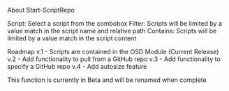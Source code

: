 About Start-ScriptRepo

Script: Select a script from the combobox
Filter: Scripts will be limited by a value match in the script name and relative path
Contains: Scripts will be limited by a value match in the script content

Roadmap
v.1 - Scripts are contained in the OSD Module (Current Release)
v.2 - Add functionality to pull from a GitHub repo
v.3 - Add functionality to specify a GitHub repo
v.4 - Add autosize feature

This function is currently in Beta and will be renamed when complete